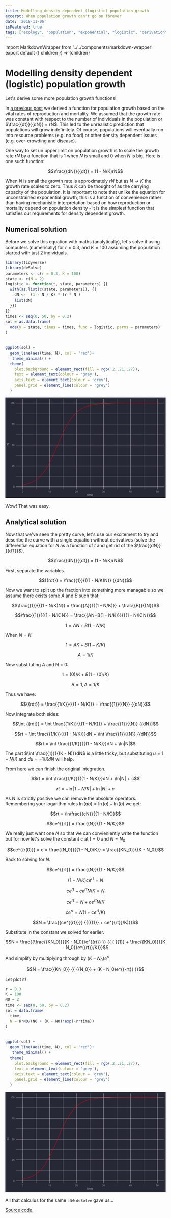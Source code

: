 ```yaml
---
title: Modelling density dependent (logistic) population growth
excerpt: When population growth can't go on forever
date: '2018-11-06'
isFeatured: true
tags: ["ecology", "population", "exponential", "logistic", "derivation", "R"]
---
```


import MarkdownWrapper from '../../components/markdown-wrapper' 
export default ({ children }) => <MarkdownWrapper>{children}</MarkdownWrapper>


# Modelling density dependent (logistic) population growth

Let's derive some more population growth functions!

In [a previous post](/posts/20220716-new-post) we derived a function for population growth based on the vital rates of reproduction and mortality. We assumed that the growth rate was constant with respect to the number of individuals in the population or $\frac{{dt}}{{dN}} = rN$. This led to the unrealistic prediction that populations will grow indefinitely. Of course, populations will eventually run into resource problems (e.g. no food) or other density dependent issues (e.g. over-crowding and disease). 

One way to set un upper limit on population growth is to scale the growth rate $rN$ by a function that is 1 when $N$ is small and 0 when $N$ is big. Here is one such function: 

$$\frac{{dN}}{{dt}} = (1 - N/K)rN$$

When $N$ is small the growth rate is approximately $rN$ but as $N \to K$ the growth rate scales to zero. Thus $K$ can be thought of as the carrying capacity of the population. It is important to note that unlike the equation for unconstrained exponential growth, this is a function of convenience rather than having mechanistic interpretation based on how reproduction or mortality depend on population density - it is the simplest function that satisfies our requirements for density dependent growth. 

## Numerical solution
Before we solve this equation with maths (analytically), let's solve it using computers (numerically) for $r=0.3$, and $K=100$ assuming the population started with just 2 individuals. 


```r
library(tidyverse)
library(deSolve)
parameters <- c(r = 0.3, K = 100)
state <- c(N = 2)
logistic <- function(t, state, parameters) {{
  with(as.list(c(state, parameters)), {{
    dN <-  (1 - N / K) * (r * N )
    list(dN)
  }})
}}
times <- seq(0, 50, by = 0.2)
sol = as.data.frame(
  ode(y = state, times = times, func = logistic, parms = parameters)
)
 
```

```r
ggplot(sol) + 
  geom_line(aes(time, N), col = 'red')+
   theme_minimal() +
  theme(
    plot.background = element_rect(fill = rgb(.2,.21,.27)),
    text = element_text(colour = 'grey'), 
    axis.text = element_text(colour = 'grey'), 
    panel.grid = element_line(colour = 'grey')
  )
```
![Logistic equation solved numerically](https://github.com/jamesmaino/2018-11-06-logistic-population-growth/raw/main/plots/ode1.png)

Wow! That was easy. 

## Analytical solution
Now that we've seen the pretty curve, let's use our excitement to try and describe the curve with a single equation without derivatives (solve the differential equation for $N$ as a function of $t$ and get rid of the $\frac{{dN}}{{dT}}$). 

$$\frac{{dN}}{{dt}} = (1 - N/K)rN$$

First, separate the variables. 

$${{rdt}} = \frac{{1}}{{(1 - N/K)N}} {{dN}}$$

Now we want to split up the fraction into something more managable so we assume there exists some $A$ and $B$ such that: 

$$\frac{{1}}{{(1 - N/K)N}} = \frac{{A}}{{(1 - N/K)}} + \frac{{B}}{{N}}$$

$$\frac{{1}}{{(1 - N/K)N}} = \frac{{AN+B(1 - N/K)}}{{(1 - N/K)N}}$$

$$1 = AN + B(1 - N/K)$$

When $N=K$:

$$1 = AK + B(1 - K/K)$$

$$A = 1/K$$

Now substituting $A$ and N = 0:

$$1 = (0)/K + B(1 - (0)/K)$$

$$B = 1, A = 1/K$$

Thus we have:

$${{rdt}} = \frac{{1/K}}{{(1 - N/K)}} + \frac{{1}}{{N}} {{dN}}$$

Now integrate both sides:

$$\int {{rdt}} = \int \frac{{1/K}}{{(1 - N/K)}} + \frac{{1}}{{N}} {{dN}}$$

$$rt = \int \frac{{1/K}}{{(1 - N/K)}}dN + \int \frac{{1}}{{N}} {{dN}}$$

$$rt = \int \frac{{1/K}}{{(1 - N/K)}}dN + \ln|N|$$

The part $\int \frac{{1}}{{(K - N)}}dN$ is a little tricky, but substituting $u = 1 - N/K$ and $du = -1/K dN$ will help. 


From here we can finish the original integration.  

$$rt = \int \frac{{1/K}}{{(1 - N/K)}}dN + \ln|N| + c$$

$$rt =  -\ln|1 - N/K| + \ln|N| + c$$

As N is strictly positive we can remove the absolute operators. Remembering your logarithm rules $\ln(ab) = \ln(a) + \ln(b)$ we get:

$$rt = \ln\frac{{cN}}{{1 - N/K}}$$

$$ce^{{rt}} = \frac{{N}}{{1 - N/K}}$$

We really just want one $N$ so that we can convieniently write the function but for now let's solve the constant $c$ at $t=0$ and $N=N_0$

$$ce^{{r(0)}} = c = \frac{{N_0}}{{1 - N_0/K}} = \frac{{KN_0}}{{K - N_0}}$$

Back to solving for $N$. 

$$ce^{{rt}} = \frac{{N}}{{1 - N/K}}$$

$$(1 - N/K)ce^{{rt}} ={{N}}$$

$$ce^{{rt}} - ce^{{rt}}N/K ={{N}}$$

$$ce^{{rt}} = {{N}} + ce^{{rt}}N/K$$

$$ce^{{rt}} = N({{1}} + ce^{{rt}}/K)$$

$$N = \frac{{ce^{{rt}}}} {{({{1}} + ce^{{rt}}/K)}}$$

Substitute in the constant we solved for earlier.

$$N = \frac{{\frac{{KN_0}}{{K - N_0}}e^{{rt}} }} {{ ( {{1}} + \frac{{KN_0}}{{K - N_0}}e^{{rt}}/K)}}$$

And simplify by multiplying through by $(K - N_0)e^{{rt}}$

$$N = \frac{{KN_0}} {{ {{N_0}} + (K - N_0)e^{{-rt}} }}$$

Let plot it!

```r
r = 0.3
K = 100
N0 = 2
time <- seq(0, 50, by = 0.2)
sol = data.frame(
  time,
  N = K*N0/(N0 + (K - N0)*exp(-r*time))
)
 
```

```r
ggplot(sol) + 
  geom_line(aes(time, N), col = 'red')+
   theme_minimal() +
  theme(
    plot.background = element_rect(fill = rgb(.2,.21,.27)),
    text = element_text(colour = 'grey'), 
    axis.text = element_text(colour = 'grey'), 
    panel.grid = element_line(colour = 'grey')
  )
```

![Logistic equation solved analytically](https://github.com/jamesmaino/2018-11-06-logistic-population-growth/raw/main/plots/ode2.png)

All that calculus for the same line `deSolve` gave us...

[Source code.](https://github.com/jamesmaino/2018-11-06-logistic-population-growth/)
